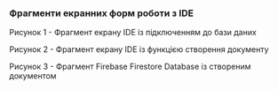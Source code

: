 ### Фрагменти екранних форм роботи з IDE

<div>
    <p>Рисунок 1 - Фрагмент екрану IDE із підключенням до бази даних</p>
</div>

<div>
    <p>Рисунок 2 - Фрагмент екрану IDE із функцією створення документу</p>
</div>

<div>
    <p>Рисунок 3 - Фрагмент Firebase Firestore Database із створеним документом</p>
</div>
